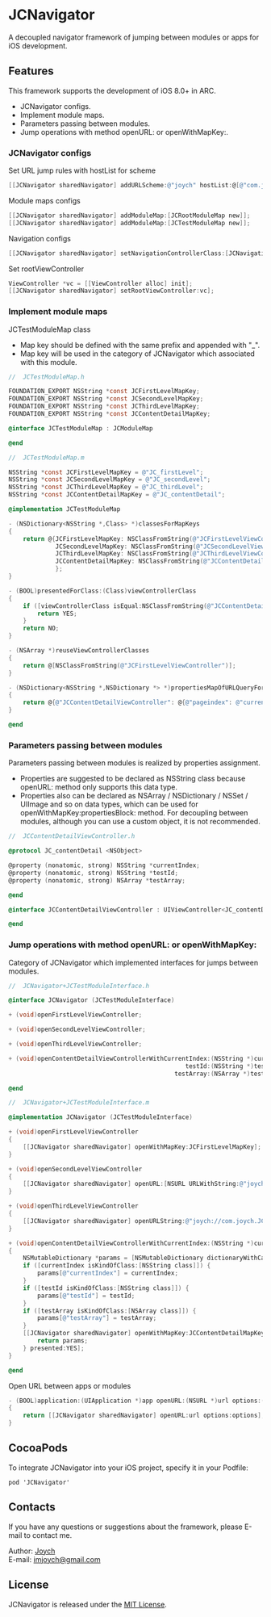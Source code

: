 # JCNavigator
A decoupled navigator framework of jumping between modules or apps for iOS development. 

## Features
This framework supports the development of iOS 8.0+ in ARC.

* JCNavigator configs.
* Implement module maps.
* Parameters passing between modules.
* Jump operations with method openURL: or openWithMapKey:.

### JCNavigator configs

Set URL jump rules with hostList for scheme
```objective-c
[[JCNavigator sharedNavigator] addURLScheme:@"joych" hostList:@[@"com.joych.JCNavigatorDemo"]];
```

Module maps configs
```objective-c
[[JCNavigator sharedNavigator] addModuleMap:[JCRootModuleMap new]];
[[JCNavigator sharedNavigator] addModuleMap:[JCTestModuleMap new]];
```

Navigation configs
```objective-c
[[JCNavigator sharedNavigator] setNavigationControllerClass:[JCNavigationController class]];
```

Set rootViewController
```objective-c
ViewController *vc = [[ViewController alloc] init];
[[JCNavigator sharedNavigator] setRootViewController:vc];
```

### Implement module maps

JCTestModuleMap class
* Map key should be defined with the same prefix and appended with "_".
* Map key will be used in the category of JCNavigator which associated with this module.
```objective-c
//  JCTestModuleMap.h

FOUNDATION_EXPORT NSString *const JCFirstLevelMapKey;
FOUNDATION_EXPORT NSString *const JCSecondLevelMapKey;
FOUNDATION_EXPORT NSString *const JCThirdLevelMapKey;
FOUNDATION_EXPORT NSString *const JCContentDetailMapKey;

@interface JCTestModuleMap : JCModuleMap

@end
```
```objective-c
//  JCTestModuleMap.m

NSString *const JCFirstLevelMapKey = @"JC_firstLevel";
NSString *const JCSecondLevelMapKey = @"JC_secondLevel";
NSString *const JCThirdLevelMapKey = @"JC_thirdLevel";
NSString *const JCContentDetailMapKey = @"JC_contentDetail";

@implementation JCTestModuleMap

- (NSDictionary<NSString *,Class> *)classesForMapKeys
{
    return @{JCFirstLevelMapKey: NSClassFromString(@"JCFirstLevelViewController"),
             JCSecondLevelMapKey: NSClassFromString(@"JCSecondLevelViewController"),
             JCThirdLevelMapKey: NSClassFromString(@"JCThirdLevelViewController"),
             JCContentDetailMapKey: NSClassFromString(@"JCContentDetailViewController"),
             };
}

- (BOOL)presentedForClass:(Class)viewControllerClass
{
    if ([viewControllerClass isEqual:NSClassFromString(@"JCContentDetailViewController")]) {
        return YES;
    }
    return NO;
}

- (NSArray *)reuseViewControllerClasses
{
    return @[NSClassFromString(@"JCFirstLevelViewController")];
}

- (NSDictionary<NSString *,NSDictionary *> *)propertiesMapOfURLQueryForClasses
{
    return @{@"JCContentDetailViewController": @{@"pageindex": @"currentIndex"}};
}

@end
```

### Parameters passing between modules

Parameters passing between modules is realized by properties assignment.
* Properties are suggested to be declared as NSString class because openURL: method only supports this data type.
* Properties also can be declared as NSArray / NSDictionary / NSSet / UIImage and so on data types, which can be used for openWithMapKey:propertiesBlock: method. For decoupling between modules, although you can use a custom object, it is not recommended.
```objective-c
//  JCContentDetailViewController.h

@protocol JC_contentDetail <NSObject>

@property (nonatomic, strong) NSString *currentIndex;
@property (nonatomic, strong) NSString *testId;
@property (nonatomic, strong) NSArray *testArray;

@end

@interface JCContentDetailViewController : UIViewController<JC_contentDetail>

@end
```

### Jump operations with method openURL: or openWithMapKey:

Category of  JCNavigator which implemented interfaces for jumps between modules.
```objective-c
//  JCNavigator+JCTestModuleInterface.h

@interface JCNavigator (JCTestModuleInterface)

+ (void)openFirstLevelViewController;

+ (void)openSecondLevelViewController;

+ (void)openThirdLevelViewController;

+ (void)openContentDetailViewControllerWithCurrentIndex:(NSString *)currentIndex
                                                 testId:(NSString *)testId
                                              testArray:(NSArray *)testArray;

@end
```
```objective-c
//  JCNavigator+JCTestModuleInterface.m

@implementation JCNavigator (JCTestModuleInterface)

+ (void)openFirstLevelViewController
{
    [[JCNavigator sharedNavigator] openWithMapKey:JCFirstLevelMapKey];
}

+ (void)openSecondLevelViewController
{
    [[JCNavigator sharedNavigator] openURL:[NSURL URLWithString:@"joych://com.joych.JCNavigatorDemo/secondlevel"]];
}

+ (void)openThirdLevelViewController
{
    [[JCNavigator sharedNavigator] openURLString:@"joych://com.joych.JCNavigatorDemo/thirdlevel"];
}

+ (void)openContentDetailViewControllerWithCurrentIndex:(NSString *)currentIndex testId:(NSString *)testId testArray:(NSArray           *)testArray
{
    NSMutableDictionary *params = [NSMutableDictionary dictionaryWithCapacity:3];
    if ([currentIndex isKindOfClass:[NSString class]]) {
        params[@"currentIndex"] = currentIndex;
    }
    if ([testId isKindOfClass:[NSString class]]) {
        params[@"testId"] = testId;
    }
    if ([testArray isKindOfClass:[NSArray class]]) {
        params[@"testArray"] = testArray;
    }
    [[JCNavigator sharedNavigator] openWithMapKey:JCContentDetailMapKey propertiesBlock:^NSDictionary *{
        return params;
    } presented:YES];
}

@end
```

Open URL between apps or modules
```objective-c
- (BOOL)application:(UIApplication *)app openURL:(NSURL *)url options:(NSDictionary<UIApplicationOpenURLOptionsKey, id> *)options
{
    return [[JCNavigator sharedNavigator] openURL:url options:options];
}
```

## CocoaPods
To integrate JCNavigator into your iOS project, specify it in your Podfile:

    pod 'JCNavigator'

## Contacts
If you have any questions or suggestions about the framework, please E-mail to contact me.

Author: [Joych](https://github.com/imjoych)    
E-mail: imjoych@gmail.com

## License
JCNavigator is released under the [MIT License](https://github.com/imjoych/JCNavigator/blob/master/LICENSE).

